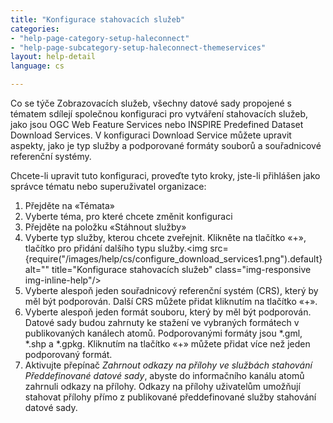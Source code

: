 ```yaml
---
title: "Konfigurace stahovacích služeb"
categories:
- "help-page-category-setup-haleconnect"
- "help-page-subcategory-setup-haleconnect-themeservices"
layout: help-detail
language: cs

---
```


Co se týče Zobrazovacích služeb, všechny datové sady propojené s tématem sdílejí společnou konfiguraci pro vytváření stahovacích služeb, jako jsou OGC Web Feature Services nebo INSPIRE Predefined Dataset Download Services. V konfiguraci Download Service můžete upravit aspekty, jako je typ služby a podporované formáty souborů a souřadnicové referenční systémy.

Chcete-li upravit tuto konfiguraci, proveďte tyto kroky, jste-li přihlášen jako správce tématu nebo superuživatel organizace:

1.  Přejděte na &laquo;Témata&raquo;
1.  Vyberte téma, pro které chcete změnit konfiguraci
1.  Přejděte na položku &laquo;Stáhnout služby&raquo;
1.  Vyberte typ služby, kterou chcete zveřejnit. Klikněte na tlačítko &laquo;+&raquo;, tlačítko pro přidání dalšího typu služby.<img src={require("/images/help/cs/configure_download_services1.png").default} alt="" title="Konfigurace stahovacích služeb" class="img-responsive img-inline-help"/>
1.	Vyberte alespoň jeden souřadnicový referenční systém (CRS), který by měl být podporován. Další CRS můžete přidat kliknutím na tlačítko &laquo;+&raquo;.
1.	Vyberte alespoň jeden formát souboru, který by měl být podporován. Datové sady budou zahrnuty ke stažení ve vybraných formátech v publikovaných kanálech atomů. Podporovanými formáty jsou \*.gml, \*.shp a \*.gpkg. Kliknutím na tlačítko &laquo;+&raquo; můžete přidat více než jeden podporovaný formát.
1.  Aktivujte přepínač *Zahrnout odkazy na přílohy ve službách stahování Předdefinované datové sady*, abyste do informačního kanálu atomů zahrnuli odkazy na přílohy. Odkazy na přílohy uživatelům umožňují stahovat přílohy přímo z publikované předdefinované služby stahování datové sady.
